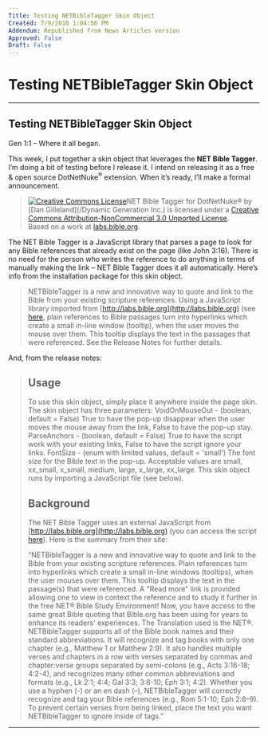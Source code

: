 ```yaml
---
Title: Testing NETBibleTagger Skin Object
Created: 7/9/2010 1:04:56 PM
Addendum: Republished from News Articles version
Approved: False
Draft: False
---
```

# Testing NETBibleTagger Skin Object

---

## Testing NETBibleTagger Skin Object


Gen 1:1 – Where it all began.



This week, I put together a skin object that leverages the **NET Bible Tagger**. I’m doing a bit of testing before I release it. I intend on releasing it as a free & open source DotNetNuke<sup><font size="smaller">®</font></sup> extension. When it’s ready, I’ll make a formal announcement.



> [![Creative Commons License](http://i.creativecommons.org/l/by-nc/3.0/88x31.png)](http://creativecommons.org/licenses/by-nc/3.0/)NET Bible Tagger for DotNetNuke® by [Dan Gilleland](/Dynamic Generation Inc.) is licensed under a [Creative Commons Attribution-NonCommercial 3.0 Unported License](http://creativecommons.org/licenses/by-nc/3.0/).         
> Based on a work at [labs.bible.org](http://labs.bible.org/NETBibleTagger).



The NET Bible Tagger is a JavaScript library that parses a page to look for any Bible references that already exist on the page (like John 3:16). There is no need for the person who writes the reference to do anything in terms of manually making the link – NET Bible Tagger does it all automatically. Here’s info from the installation package for this skin object.



> NETBibleTagger is a new and innovative way to quote and link to the Bible from your existing scripture references. Using a JavaScript library imported from [http://labs.bible.org](http://labs.bible.org) (see [here](http://labs.bible.org/api/NETBibleTagger/netbibletagger.js), plain references to Bible passages turn into hyperlinks which create a small in-line window (tooltip), when the user moves the mouse over them. This tooltip displays the text in the passages that were referenced. See the Release Notes for further details.



And, from the release notes:



> ## Usage
> 
> 
> To use this skin object, simply place it anywhere inside the page skin. The skin object has three parameters: VoidOnMouseOut - (boolean, default = False) True to have the pop-up disappear when the user moves the mouse away from the link, False to have the pop-up stay. ParseAnchors - (boolean, default = False) True to have the script work with your existing links, False to have the script ignore your links. FontSize - (enum with limited values, default = 'small') The font size for the Bible text in the pop-up. Acceptable values are small, xx\_small, x\_small, medium, large, x\_large, xx\_large. This skin object runs by importing a JavaScript file (see below).
> 
> 
> ## Background
> 
> 
> The NET Bible Tagger uses an external JavaScript from [http://labs.bible.org](http://labs.bible.org) (you can access the script [here](http://labs.bible.org/api/NETBibleTagger/netbibletagger.js)). Here is the summary from their site:
> 
> 
> 
> “NETBibleTagger is a new and innovative way to quote and link to the Bible from your existing scripture references. Plain references turn into hyperlinks which create a small in-line windows (tooltips), when the user mouses over them. This tooltip displays the text in the passage(s) that were referenced. A "Read more" link is provided allowing one to view in context the reference and to study it further in the free NET® Bible Study Environment! Now, you have access to the same great Bible quoting that Bible.org has been using for years to enhance its readers' experiences. The Translation used is the NET®. NETBibleTagger supports all of the Bible book names and their standard abbreviations. It will recognize and tag books with only one chapter (e.g., Matthew 1 or Matthew 2:9). It also handles multiple verses and chapters in a row with verses separated by commas and chapter:verse groups separated by semi-colons (e.g., Acts 3:16-18; 4:2-4), and recognizes many other common abbreviations and formats (e.g., Lk 2:1; 4:4; Gal 3:3; 3:8-10; Eph 3:1; 4:2). Whether you use a hyphen (-) or an en dash (–), NETBibleTagger will correctly recognize and tag your Bible references (e.g., Rom 5:1-10; Eph 2:8–9). To prevent certain verses from being linked, place the text you want NETBibleTagger to ignore inside of tags.”


<script src="/DesktopModules/itcMetaPost/js/m.js" type="text/javascript"></script>


---

